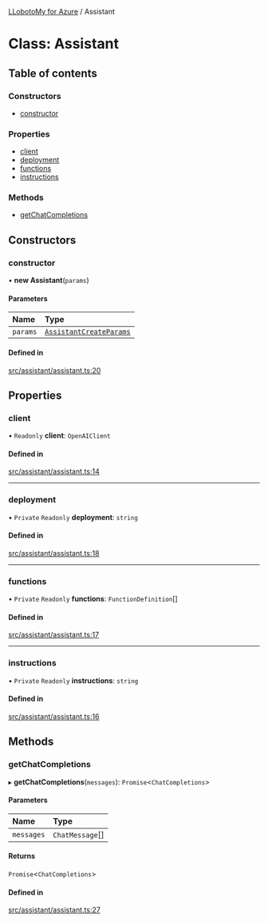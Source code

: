 [LLobotoMy for Azure](../README.md) / Assistant

# Class: Assistant

## Table of contents

### Constructors

- [constructor](Assistant.md#constructor)

### Properties

- [client](Assistant.md#client)
- [deployment](Assistant.md#deployment)
- [functions](Assistant.md#functions)
- [instructions](Assistant.md#instructions)

### Methods

- [getChatCompletions](Assistant.md#getchatcompletions)

## Constructors

### constructor

• **new Assistant**(`params`)

#### Parameters

| Name | Type |
| :------ | :------ |
| `params` | [`AssistantCreateParams`](../interfaces/AssistantCreateParams.md) |

#### Defined in

[src/assistant/assistant.ts:20](https://github.com/paztek/llobotomy-azure/blob/1acaa38/src/assistant/assistant.ts#L20)

## Properties

### client

• `Readonly` **client**: `OpenAIClient`

#### Defined in

[src/assistant/assistant.ts:14](https://github.com/paztek/llobotomy-azure/blob/1acaa38/src/assistant/assistant.ts#L14)

___

### deployment

• `Private` `Readonly` **deployment**: `string`

#### Defined in

[src/assistant/assistant.ts:18](https://github.com/paztek/llobotomy-azure/blob/1acaa38/src/assistant/assistant.ts#L18)

___

### functions

• `Private` `Readonly` **functions**: `FunctionDefinition`[]

#### Defined in

[src/assistant/assistant.ts:17](https://github.com/paztek/llobotomy-azure/blob/1acaa38/src/assistant/assistant.ts#L17)

___

### instructions

• `Private` `Readonly` **instructions**: `string`

#### Defined in

[src/assistant/assistant.ts:16](https://github.com/paztek/llobotomy-azure/blob/1acaa38/src/assistant/assistant.ts#L16)

## Methods

### getChatCompletions

▸ **getChatCompletions**(`messages`): `Promise`<`ChatCompletions`\>

#### Parameters

| Name | Type |
| :------ | :------ |
| `messages` | `ChatMessage`[] |

#### Returns

`Promise`<`ChatCompletions`\>

#### Defined in

[src/assistant/assistant.ts:27](https://github.com/paztek/llobotomy-azure/blob/1acaa38/src/assistant/assistant.ts#L27)

